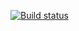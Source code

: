 [![Build status](https://ci.appveyor.com/api/projects/status/ogl5i5f70f3txnrf?svg=true)](https://ci.appveyor.com/project/MeriAv/222222)